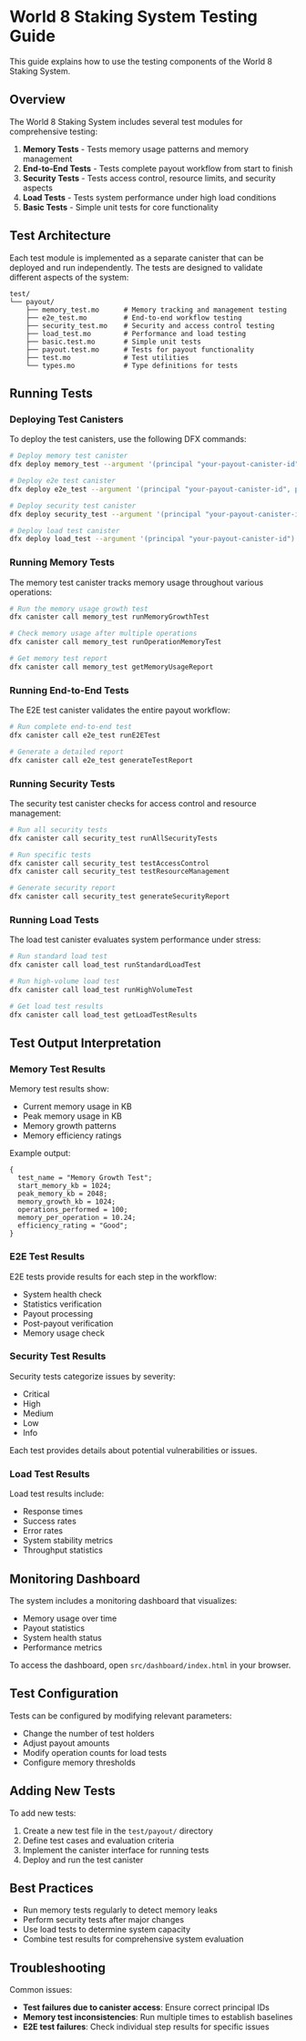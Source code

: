 # World 8 Staking System Testing Guide

This guide explains how to use the testing components of the World 8 Staking System.

## Overview

The World 8 Staking System includes several test modules for comprehensive testing:

1. **Memory Tests** - Tests memory usage patterns and memory management
2. **End-to-End Tests** - Tests complete payout workflow from start to finish
3. **Security Tests** - Tests access control, resource limits, and security aspects
4. **Load Tests** - Tests system performance under high load conditions
5. **Basic Tests** - Simple unit tests for core functionality

## Test Architecture

Each test module is implemented as a separate canister that can be deployed and run independently. The tests are designed to validate different aspects of the system:

```
test/
└── payout/
    ├── memory_test.mo      # Memory tracking and management testing
    ├── e2e_test.mo         # End-to-end workflow testing
    ├── security_test.mo    # Security and access control testing
    ├── load_test.mo        # Performance and load testing
    ├── basic.test.mo       # Simple unit tests
    ├── payout.test.mo      # Tests for payout functionality
    ├── test.mo             # Test utilities
    └── types.mo            # Type definitions for tests
```

## Running Tests

### Deploying Test Canisters

To deploy the test canisters, use the following DFX commands:

```bash
# Deploy memory test canister
dfx deploy memory_test --argument '(principal "your-payout-canister-id")'

# Deploy e2e test canister
dfx deploy e2e_test --argument '(principal "your-payout-canister-id", principal "your-wallet-canister-id", principal "your-token-canister-id")'

# Deploy security test canister
dfx deploy security_test --argument '(principal "your-payout-canister-id")'

# Deploy load test canister
dfx deploy load_test --argument '(principal "your-payout-canister-id")'
```

### Running Memory Tests

The memory test canister tracks memory usage throughout various operations:

```bash
# Run the memory usage growth test
dfx canister call memory_test runMemoryGrowthTest

# Check memory usage after multiple operations
dfx canister call memory_test runOperationMemoryTest

# Get memory test report
dfx canister call memory_test getMemoryUsageReport
```

### Running End-to-End Tests

The E2E test canister validates the entire payout workflow:

```bash
# Run complete end-to-end test
dfx canister call e2e_test runE2ETest

# Generate a detailed report
dfx canister call e2e_test generateTestReport
```

### Running Security Tests

The security test canister checks for access control and resource management:

```bash
# Run all security tests
dfx canister call security_test runAllSecurityTests

# Run specific tests
dfx canister call security_test testAccessControl
dfx canister call security_test testResourceManagement

# Generate security report
dfx canister call security_test generateSecurityReport
```

### Running Load Tests

The load test canister evaluates system performance under stress:

```bash
# Run standard load test
dfx canister call load_test runStandardLoadTest

# Run high-volume load test
dfx canister call load_test runHighVolumeTest

# Get load test results
dfx canister call load_test getLoadTestResults
```

## Test Output Interpretation

### Memory Test Results

Memory test results show:
- Current memory usage in KB
- Peak memory usage in KB
- Memory growth patterns
- Memory efficiency ratings

Example output:
```
{
  test_name = "Memory Growth Test";
  start_memory_kb = 1024;
  peak_memory_kb = 2048;
  memory_growth_kb = 1024;
  operations_performed = 100;
  memory_per_operation = 10.24;
  efficiency_rating = "Good";
}
```

### E2E Test Results

E2E tests provide results for each step in the workflow:
- System health check
- Statistics verification
- Payout processing
- Post-payout verification
- Memory usage check

### Security Test Results

Security tests categorize issues by severity:
- Critical
- High
- Medium
- Low
- Info

Each test provides details about potential vulnerabilities or issues.

### Load Test Results

Load test results include:
- Response times
- Success rates
- Error rates
- System stability metrics
- Throughput statistics

## Monitoring Dashboard

The system includes a monitoring dashboard that visualizes:
- Memory usage over time
- Payout statistics
- System health status
- Performance metrics

To access the dashboard, open `src/dashboard/index.html` in your browser.

## Test Configuration

Tests can be configured by modifying relevant parameters:
- Change the number of test holders
- Adjust payout amounts
- Modify operation counts for load tests
- Configure memory thresholds

## Adding New Tests

To add new tests:
1. Create a new test file in the `test/payout/` directory
2. Define test cases and evaluation criteria
3. Implement the canister interface for running tests
4. Deploy and run the test canister

## Best Practices

- Run memory tests regularly to detect memory leaks
- Perform security tests after major changes
- Use load tests to determine system capacity
- Combine test results for comprehensive system evaluation

## Troubleshooting

Common issues:
- **Test failures due to canister access**: Ensure correct principal IDs
- **Memory test inconsistencies**: Run multiple times to establish baselines
- **E2E test failures**: Check individual step results for specific issues 